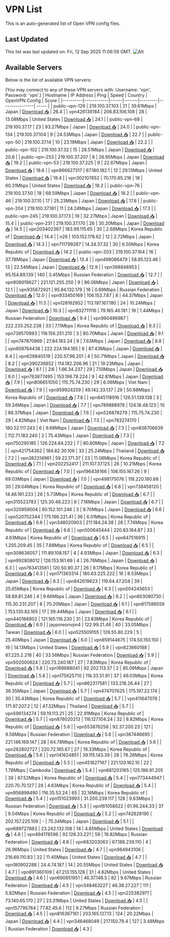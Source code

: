 # VPN List

This is an auto-generated list of Open VPN config files.

## Last Updated

This list was last updated on: Fri, 12 Sep 2025 11:06:59 GMT.
![Alt](https://repobeats.axiom.co/api/embed/186b98318ef1479477931607c1ad7d823f12451f.svg "Repobeats analytics image")

## Available Servers

Below is the list of available VPN servers:

(You may connect to any of these VPN servers with: Username: 'vpn', Password: 'vpn'.)
| Hostname | IP Address | Ping | Speed | Country | OpenVPN Config | Score |
|----------|------------|------|-------|---------|----------------| ----- |
| public-vpn-129 | 219.100.37.103 | 21 | 39.61Mbps | Japan | [Download 📥](./configs/server_0_JP.ovpn) | 26.4 |
| vpn426138184 | 206.83.106.108 | 28 | 13.08Mbps | United States | [Download 📥](./configs/server_1_US.ovpn) | 24.1 |
| public-vpn-68 | 219.100.37.17 | 23 | 93.27Mbps | Japan | [Download 📥](./configs/server_2_JP.ovpn) | 24.0 |
| public-vpn-134 | 219.100.37.104 | 9 | 24.53Mbps | Japan | [Download 📥](./configs/server_3_JP.ovpn) | 22.7 |
| public-vpn-50 | 219.100.37.14 | 10 | 23.19Mbps | Japan | [Download 📥](./configs/server_4_JP.ovpn) | 22.2 |
| public-vpn-102 | 219.100.37.32 | 15 | 28.51Mbps | Japan | [Download 📥](./configs/server_5_JP.ovpn) | 20.8 |
| public-vpn-253 | 219.100.37.207 | 8 | 26.95Mbps | Japan | [Download 📥](./configs/server_6_JP.ovpn) | 19.2 |
| public-vpn-53 | 219.100.37.225 | 9 | 22.67Mbps | Japan | [Download 📥](./configs/server_7_JP.ovpn) | 18.6 |
| vpn866627317 | 67.180.182.1 | 12 | 29.13Mbps | United States | [Download 📥](./configs/server_8_US.ovpn) | 18.4 |
| vpn302107652 | 70.170.85.216 | 18 | 60.31Mbps | United States | [Download 📥](./configs/server_9_US.ovpn) | 18.2 |
| public-vpn-76 | 219.100.37.50 | 18 | 68.59Mbps | Japan | [Download 📥](./configs/server_10_JP.ovpn) | 18.2 |
| public-vpn-46 | 219.100.37.10 | 17 | 25.23Mbps | Japan | [Download 📥](./configs/server_11_JP.ovpn) | 17.8 |
| public-vpn-204 | 219.100.37.181 | 11 | 24.24Mbps | Japan | [Download 📥](./configs/server_12_JP.ovpn) | 17.3 |
| public-vpn-245 | 219.100.37.173 | 19 | 32.27Mbps | Japan | [Download 📥](./configs/server_13_JP.ovpn) | 15.4 |
| public-vpn-231 | 219.100.37.170 | 26 | 30.20Mbps | Japan | [Download 📥](./configs/server_14_JP.ovpn) | 14.5 |
| vpn203402367 | 183.99.115.65 | 30 | 2.68Mbps | Korea Republic of | [Download 📥](./configs/server_15_KR.ovpn) | 14.4 |
| n26 | 103.152.178.62 | 12 | 2.72Mbps | Japan | [Download 📥](./configs/server_16_JP.ovpn) | 14.3 |
| vpn711799287 | 14.34.37.32 | 30 | 6.50Mbps | Korea Republic of | [Download 📥](./configs/server_17_KR.ovpn) | 14.2 |
| public-vpn-203 | 219.100.37.164 | 16 | 37.78Mbps | Japan | [Download 📥](./configs/server_18_JP.ovpn) | 13.4 |
| vpn498086479 | 58.85.123.46 | 13 | 22.54Mbps | Japan | [Download 📥](./configs/server_19_JP.ovpn) | 12.9 |
| vpn398848953 | 95.154.89.139 | 140 | 3.45Mbps | Russian Federation | [Download 📥](./configs/server_20_RU.ovpn) | 12.7 |
| vpn908919627 | 221.121.255.250 | 9 | 86.06Mbps | Japan | [Download 📥](./configs/server_21_JP.ovpn) | 12.1 |
| vpn935672921 | 95.84.132.179 | 16 | 0.69Mbps | Russian Federation | [Download 📥](./configs/server_22_RU.ovpn) | 12.0 |
| vpn933450169 | 106.153.7.87 | 8 | 44.37Mbps | Japan | [Download 📥](./configs/server_23_JP.ovpn) | 11.5 |
| vpn128162952 | 113.197.167.180 | 24 | 10.24Mbps | Japan | [Download 📥](./configs/server_24_JP.ovpn) | 10.3 |
| vpn832711116 | 79.165.46.181 | 19 | 1.44Mbps | Russian Federation | [Download 📥](./configs/server_25_RU.ovpn) | 9.4 |
| vpn960496987 | 222.233.252.238 | 33 | 7.11Mbps | Korea Republic of | [Download 📥](./configs/server_26_KR.ovpn) | 9.3 |
| vpn739570983 | 118.156.251.210 | 3 | 80.70Mbps | Japan | [Download 📥](./configs/server_27_JP.ovpn) | 9.1 |
| vpn747870869 | 27.84.183.24 | 9 | 7.63Mbps | Japan | [Download 📥](./configs/server_28_JP.ovpn) | 8.8 |
| vpn859764438 | 222.224.194.185 | 6 | 87.43Mbps | Japan | [Download 📥](./configs/server_29_JP.ovpn) | 8.4 |
| vpn629840519 | 220.57.96.201 | 4 | 50.71Mbps | Japan | [Download 📥](./configs/server_30_JP.ovpn) | 8.2 |
| vpn390236852 | 114.182.206.96 | 21 | 19.23Mbps | Japan | [Download 📥](./configs/server_31_JP.ovpn) | 8.1 |
| 2i6 | 1.66.34.237 | 29 | 7.10Mbps | Japan | [Download 📥](./configs/server_32_JP.ovpn) | 8.0 |
| vpn763877495 | 153.198.78.224 | 9 | 42.81Mbps | Japan | [Download 📥](./configs/server_33_JP.ovpn) | 7.9 |
| vpn806651050 | 115.75.74.230 | 29 | 6.06Mbps | Viet Nam | [Download 📥](./configs/server_34_VN.ovpn) | 7.9 |
| vpn959924259 | 49.142.33.137 | 29 | 50.68Mbps | Korea Republic of | [Download 📥](./configs/server_35_KR.ovpn) | 7.8 |
| vpn845118916 | 126.51.139.138 | 3 | 59.34Mbps | Japan | [Download 📥](./configs/server_36_JP.ovpn) | 7.7 |
| vpn789888978 | 124.18.48.123 | 10 | 88.37Mbps | Japan | [Download 📥](./configs/server_37_JP.ovpn) | 7.6 |
| vpn526878279 | 115.75.74.230 | 29 | 4.82Mbps | Viet Nam | [Download 📥](./configs/server_38_VN.ovpn) | 7.5 |
| vpn783274170 | 180.52.117.243 | 6 | 9.68Mbps | Japan | [Download 📥](./configs/server_39_JP.ovpn) | 7.3 |
| vpn836706639 | 112.71.183.240 | 2 | 75.43Mbps | Japan | [Download 📥](./configs/server_40_JP.ovpn) | 7.3 |
| vpn750295185 | 126.224.84.232 | 7 | 80.80Mbps | Japan | [Download 📥](./configs/server_41_JP.ovpn) | 7.2 |
| vpn421754362 | 184.82.30.106 | 33 | 25.24Mbps | Thailand | [Download 📥](./configs/server_42_TH.ovpn) | 7.2 |
| vpn382314961 | 59.22.171.37 | 23 | 11.06Mbps | Korea Republic of | [Download 📥](./configs/server_43_KR.ovpn) | 7.1 |
| vpn202252417 | 211.107.37.125 | 28 | 10.21Mbps | Korea Republic of | [Download 📥](./configs/server_44_KR.ovpn) | 7.0 |
| vpn196438166 | 106.155.167.26 | 9 | 69.03Mbps | Japan | [Download 📥](./configs/server_45_JP.ovpn) | 7.0 |
| vpn498175076 | 118.220.180.68 | 30 | 29.04Mbps | Korea Republic of | [Download 📥](./configs/server_46_KR.ovpn) | 6.8 |
| vpn738458120 | 14.46.191.233 | 26 | 5.73Mbps | Korea Republic of | [Download 📥](./configs/server_47_KR.ovpn) | 6.7 |
| vpn315523783 | 125.30.48.223 | 6 | 7.16Mbps | Japan | [Download 📥](./configs/server_48_JP.ovpn) | 6.7 |
| vpn320959004 | 60.152.101.246 | 3 | 9.70Mbps | Japan | [Download 📥](./configs/server_49_JP.ovpn) | 6.6 |
| vpn520752344 | 175.196.221.41 | 36 | 6.01Mbps | Korea Republic of | [Download 📥](./configs/server_50_KR.ovpn) | 6.6 |
| vpn348020903 | 211.184.24.38 | 28 | 7.74Mbps | Korea Republic of | [Download 📥](./configs/server_51_KR.ovpn) | 6.6 |
| vpn500645444 | 220.83.164.87 | 33 | 4.63Mbps | Korea Republic of | [Download 📥](./configs/server_52_KR.ovpn) | 6.5 |
| vpn847516915 | 1.255.209.45 | 35 | 7.88Mbps | Korea Republic of | [Download 📥](./configs/server_53_KR.ovpn) | 6.5 |
| vpn308636057 | 111.89.108.157 | 4 | 4.93Mbps | Japan | [Download 📥](./configs/server_54_JP.ovpn) | 6.3 |
| vpn992808012 | 126.153.161.69 | 4 | 26.76Mbps | Japan | [Download 📥](./configs/server_55_JP.ovpn) | 6.3 |
| vpn763413581 | 120.50.90.37 | 26 | 9.17Mbps | Korea Republic of | [Download 📥](./configs/server_56_KR.ovpn) | 6.3 |
| vpn171363314 | 180.63.225.222 | 16 | 8.53Mbps | Japan | [Download 📥](./configs/server_57_JP.ovpn) | 6.3 |
| vpn842619623 | 119.64.47.204 | 39 | 25.65Mbps | Korea Republic of | [Download 📥](./configs/server_58_KR.ovpn) | 6.3 |
| vpn504245653 | 58.89.81.246 | 4 | 9.66Mbps | Japan | [Download 📥](./configs/server_59_JP.ovpn) | 6.2 |
| vpn803080730 | 115.30.231.207 | 8 | 70.20Mbps | Japan | [Download 📥](./configs/server_60_JP.ovpn) | 6.1 |
| vpn817586559 | 153.130.82.165 | 17 | 39.44Mbps | Japan | [Download 📥](./configs/server_61_JP.ovpn) | 6.1 |
| vpn440186802 | 121.165.116.230 | 31 | 23.83Mbps | Korea Republic of | [Download 📥](./configs/server_62_KR.ovpn) | 6.0 |
| jayporeonvpn4 | 122.99.21.46 | 40 | 33.05Mbps | Taiwan | [Download 📥](./configs/server_63_TW.ovpn) | 6.0 |
| vpn525509155 | 126.55.80.229 | 5 | 25.40Mbps | Japan | [Download 📥](./configs/server_64_JP.ovpn) | 6.0 |
| vpn859144675 | 174.50.150.150 | 19 | 14.13Mbps | United States | [Download 📥](./configs/server_65_US.ovpn) | 5.9 |
| vpn823660188 | 87.225.2.218 | 40 | 33.56Mbps | Russian Federation | [Download 📥](./configs/server_66_RU.ovpn) | 5.9 |
| vpn502000624 | 220.73.240.187 | 27 | 7.83Mbps | Korea Republic of | [Download 📥](./configs/server_67_KR.ovpn) | 5.8 |
| vpn169688041 | 92.202.113.37 | 2 | 85.06Mbps | Japan | [Download 📥](./configs/server_68_JP.ovpn) | 5.8 |
| vpn175625710 | 116.33.51.91 | 37 | 49.03Mbps | Korea Republic of | [Download 📥](./configs/server_69_KR.ovpn) | 5.7 |
| vpn662317581 | 133.218.26.44 | 27 | 36.35Mbps | Japan | [Download 📥](./configs/server_70_JP.ovpn) | 5.7 |
| vpn474707625 | 175.197.22.174 | 30 | 35.43Mbps | Korea Republic of | [Download 📥](./configs/server_71_KR.ovpn) | 5.7 |
| vpn411647076 | 171.97.207.2 | 12 | 47.32Mbps | Thailand | [Download 📥](./configs/server_72_TH.ovpn) | 5.7 |
| vpn596134274 | 59.19.113.21 | 25 | 22.91Mbps | Korea Republic of | [Download 📥](./configs/server_73_KR.ovpn) | 5.7 |
| vpn878020213 | 116.127.104.24 | 32 | 8.82Mbps | Korea Republic of | [Download 📥](./configs/server_74_KR.ovpn) | 5.6 |
| vpn553876258 | 92.37.200.23 | 121 | 9.58Mbps | Russian Federation | [Download 📥](./configs/server_75_RU.ovpn) | 5.6 |
| vpn367446695 | 221.146.169.147 | 28 | 64.78Mbps | Korea Republic of | [Download 📥](./configs/server_76_KR.ovpn) | 5.6 |
| vpn262802727 | 220.72.165.67 | 27 | 19.33Mbps | Korea Republic of | [Download 📥](./configs/server_77_KR.ovpn) | 5.6 |
| vpn141624851 | 39.115.143.39 | 28 | 78.26Mbps | Korea Republic of | [Download 📥](./configs/server_78_KR.ovpn) | 5.5 |
| vpn451627167 | 221.120.162.10 | 22 | 1.78Mbps | Cambodia | [Download 📥](./configs/server_79_KH.ovpn) | 5.4 |
| vpn661203165 | 125.186.91.205 | 38 | 67.52Mbps | Korea Republic of | [Download 📥](./configs/server_80_KR.ovpn) | 5.4 |
| vpn773444947 | 220.70.70.127 | 28 | 4.63Mbps | Korea Republic of | [Download 📥](./configs/server_81_KR.ovpn) | 5.4 |
| vpn956898490 | 116.35.53.24 | 65 | 32.16Mbps | Korea Republic of | [Download 📥](./configs/server_82_KR.ovpn) | 5.4 |
| vpn151023993 | 31.200.239.117 | 128 | 9.63Mbps | Russian Federation | [Download 📥](./configs/server_83_RU.ovpn) | 5.3 |
| vpn161058622 | 61.96.244.33 | 37 | 9.54Mbps | Korea Republic of | [Download 📥](./configs/server_84_KR.ovpn) | 5.2 |
| vpn742828190 | 202.157.225.109 | - | 75.34Mbps | Japan | [Download 📥](./configs/server_85_JP.ovpn) | 5.1 |
| vpn689727883 | 23.242.132.108 | 14 | 4.85Mbps | United States | [Download 📥](./configs/server_86_US.ovpn) | 4.8 |
| vpn494178596 | 92.126.33.221 | 59 | 18.82Mbps | Russian Federation | [Download 📥](./configs/server_87_RU.ovpn) | 4.8 |
| vpn683203063 | 67.188.239.110 | 4 | 26.96Mbps | United States | [Download 📥](./configs/server_88_US.ovpn) | 4.7 |
| vpn984943106 | 216.68.110.83 | 22 | 11.45Mbps | United States | [Download 📥](./configs/server_89_US.ovpn) | 4.7 |
| vpn180902288 | 24.4.74.187 | 14 | 20.55Mbps | United States | [Download 📥](./configs/server_90_US.ovpn) | 4.7 |
| vpn891360109 | 47.213.155.128 | 31 | 4.82Mbps | United States | [Download 📥](./configs/server_91_US.ovpn) | 4.6 |
| vpn690851951 | 46.37.146.5 | 82 | 9.67Mbps | Russian Federation | [Download 📥](./configs/server_92_RU.ovpn) | 4.5 |
| vpn348463227 | 46.38.27.227 | 111 | 5.82Mbps | Russian Federation | [Download 📥](./configs/server_93_RU.ovpn) | 4.5 |
| vpn225382971 | 73.140.65.170 | 27 | 23.31Mbps | United States | [Download 📥](./configs/server_94_US.ovpn) | 4.5 |
| vpn157795784 | 77.82.45.6 | 112 | 9.27Mbps | Russian Federation | [Download 📥](./configs/server_95_RU.ovpn) | 4.5 |
| vpn816367161 | 203.165.127.13 | 124 | 20.22Mbps | Japan | [Download 📥](./configs/server_96_JP.ovpn) | 4.4 |
| vpn346468049 | 217.150.79.4 | 127 | 3.48Mbps | Russian Federation | [Download 📥](./configs/server_97_RU.ovpn) | 4.3 |
